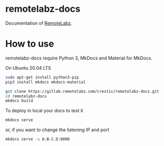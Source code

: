 remotelabz-docs
===============

Documentation of [RemoteLabz](https://gitlab.remotelabz.com/crestic/remotelabz).

# How to use

remotelabz-docs require Python 3, MkDocs and Material for MkDocs.

On Ubuntu 20.04 LTS
```bash
sudo apt-get install python3-pip
pip3 install mkdocs mkdocs-material
```

```bash
git clone https://gitlab.remotelabz.com/crestic/remotelabz-docs.git
cd remotelabz-docs
mkdocs build
```

To deploy in local your docs to test it
```bash
mkdocs serve
```
or, if you want to change the listening IP and port
```bash
mkdocs serve -a A.B.C.D:8000
```